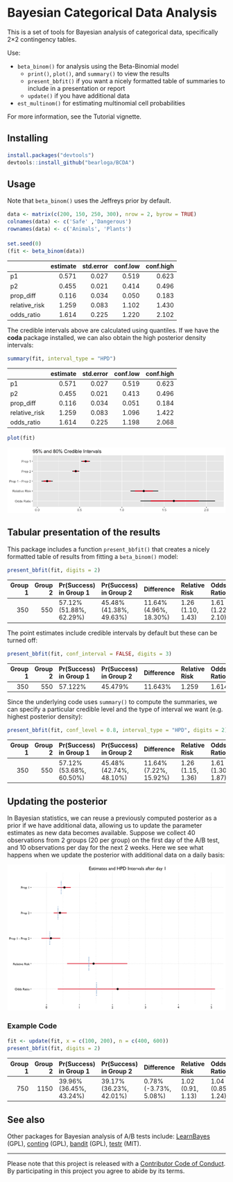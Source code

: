 # Bayesian Categorical Data Analysis

This is a set of tools for Bayesian analysis of categorical data, specifically 2×2 contingency tables.

Use:

- `beta_binom()` for analysis using the Beta-Binomial model
  - `print()`, `plot()`, and `summary()` to view the results
  - `present_bbfit()` if you want a nicely formatted table of summaries to include in a presentation or report
  - `update()` if you have additional data
- `est_multinom()` for estimating multinomial cell probabilities

For more information, see the Tutorial vignette.

## Installing

```R
install.packages("devtools")
devtools::install_github("bearloga/BCDA")
```

## Usage

Note that `beta_binom()` uses the Jeffreys prior by default.

```R
data <- matrix(c(200, 150, 250, 300), nrow = 2, byrow = TRUE)
colnames(data) <- c('Safe' ,'Dangerous')
rownames(data) <- c('Animals', 'Plants')

set.seed(0)
(fit <- beta_binom(data))
```

|              | estimate| std.error| conf.low| conf.high|
|:-------------|--------:|---------:|--------:|---------:|
|p1            |    0.571|     0.027|    0.519|     0.623|
|p2            |    0.455|     0.021|    0.414|     0.496|
|prop_diff     |    0.116|     0.034|    0.050|     0.183|
|relative_risk |    1.259|     0.083|    1.102|     1.430|
|odds_ratio    |    1.614|     0.225|    1.220|     2.102|

The credible intervals above are calculated using quantiles. If we have the **coda** package installed, we can also obtain the high posterior density intervals:

```R
summary(fit, interval_type = "HPD")
```

|              | estimate| std.error| conf.low| conf.high|
|:-------------|--------:|---------:|--------:|---------:|
|p1            |    0.571|     0.027|    0.519|     0.623|
|p2            |    0.455|     0.021|    0.413|     0.496|
|prop_diff     |    0.116|     0.034|    0.051|     0.184|
|relative_risk |    1.259|     0.083|    1.096|     1.422|
|odds_ratio    |    1.614|     0.225|    1.198|     2.068|

```R
plot(fit)
```

![Preview of visualization of the posterior draws.](plot.png)

## Tabular presentation of the results

This package includes a function `present_bbfit()` that creates a nicely formatted table of results from fitting a `beta_binom()` model:

```R
present_bbfit(fit, digits = 2)
```

| Group 1| Group 2|Pr(Success) in Group 1  |Pr(Success) in Group 2  |Difference             |Relative Risk     |Odds Ratio        |
|-------:|-------:|:-----------------------|:-----------------------|:----------------------|:-----------------|:-----------------|
|     350|     550|57.12% (51.88%, 62.29%) |45.48% (41.38%, 49.63%) |11.64% (4.96%, 18.30%) |1.26 (1.10, 1.43) |1.61 (1.22, 2.10) |

The point estimates include credible intervals by default but these can be turned off:

```R
present_bbfit(fit, conf_interval = FALSE, digits = 3)
```

| Group 1| Group 2|Pr(Success) in Group 1 |Pr(Success) in Group 2 |Difference |Relative Risk |Odds Ratio |
|-------:|-------:|:----------------------|:----------------------|:----------|:-------------|:----------|
|     350|     550|57.122%                |45.479%                |11.643%    |1.259         |1.614      |

Since the underlying code uses `summary()` to compute the summaries, we can specify a particular credible level and the type of interval we want (e.g. highest posterior density):

```R
present_bbfit(fit, conf_level = 0.8, interval_type = "HPD", digits = 2)
```

| Group 1| Group 2|Pr(Success) in Group 1  |Pr(Success) in Group 2  |Difference             |Relative Risk     |Odds Ratio        |
|-------:|-------:|:-----------------------|:-----------------------|:----------------------|:-----------------|:-----------------|
|     350|     550|57.12% (53.68%, 60.50%) |45.48% (42.74%, 48.10%) |11.64% (7.22%, 15.92%) |1.26 (1.15, 1.36) |1.61 (1.30, 1.87) |

## Updating the posterior

In Bayesian statistics, we can reuse a previously computed posterior as a prior if we have additional data, allowing us to update the parameter estimates as new data becomes available. Suppose we collect 40 observations from 2 groups (20 per group) on the first day of the A/B test, and 10 observations per day for the next 2 weeks. Here we see what happens when we update the posterior with additional data on a daily basis:

![](updating.gif)

### Example Code

```R
fit <- update(fit, x = c(100, 200), n = c(400, 600))
present_bbfit(fit, digits = 2)
```

| Group 1| Group 2|Pr(Success) in Group 1  |Pr(Success) in Group 2  |Difference            |Relative Risk     |Odds Ratio        |
|-------:|-------:|:-----------------------|:-----------------------|:---------------------|:-----------------|:-----------------|
|     750|    1150|39.96% (36.45%, 43.24%) |39.17% (36.23%, 42.01%) |0.78% (-3.73%, 5.08%) |1.02 (0.91, 1.13) |1.04 (0.85, 1.24) |

## See also

Other packages for Bayesian analysis of A/B tests include: [LearnBayes](https://cran.r-project.org/web/packages/LearnBayes/index.html) (GPL), [conting](https://cran.r-project.org/web/packages/conting/index.html) (GPL), [bandit](https://cran.r-project.org/web/packages/bandit/index.html) (GPL), [testr](https://github.com/ayakubovich/testr) (MIT).

---------

Please note that this project is released with a [Contributor Code of Conduct](CONDUCT.md). By participating in this project you agree to abide by its terms.
